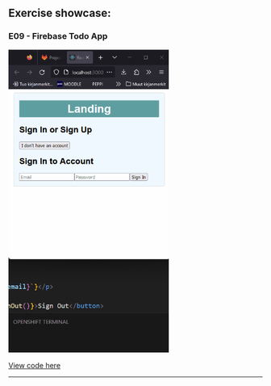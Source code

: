 ## Exercise showcase:

### E09 - Firebase Todo App

<img src='../images/E9.gif' height="600" />

[View code here](./src/App.js)

---